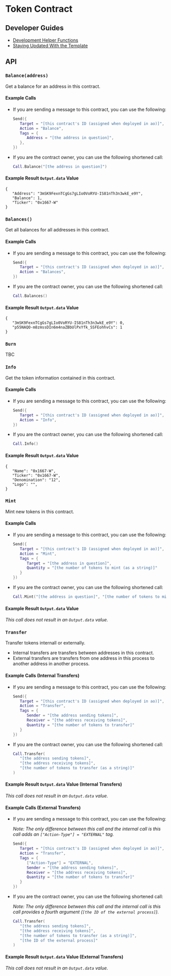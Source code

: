 # Token Contract

## Developer Guides

- [Development Helper Functions](./docs/Development-Helper-Functions.md)
- [Staying Updated With the Template](./docs/Staying-Updated-With-the-Template.md)

## API

### `Balance(address)`

Get a balance for an address in this contract.

#### Example Calls

- If you are sending a message to this contract, you can use the following:

   ```lua
   Send({
      Target = "[this contract's ID (assigned when deployed in ao)]",
      Action = "Balance",
      Tags = {
         Address = "[the address in question]",
      },
   })
   ```

- If you are the contract owner, you can use the following shortened call:

   ```lua
   Call.Balance("[the address in question]")
   ```

#### Example Result `Output.data` Value

```
{
   "Address": "3mSK9FexnTCgGs7gLIo0VoRYU-IS81nTh3n3wkE_e9Y",
   "Balance": 1,
   "Ticker": "0x1667-W"
}
```

### `Balances()`

Get all balances for all addresses in this contract.

#### Example Calls

- If you are sending a message to this contract, you can use the following:

   ```lua
   Send({
      Target = "[this contract's ID (assigned when deployed in ao)]",
      Action = "Balances",
   })
   ```

- If you are the contract owner, you can use the following shortened call:

   ```lua
   Call.Balances()
   ```

#### Example Result `Output.data` Value

```
{
   "3mSK9FexnTCgGs7gLIo0VoRYU-IS81nTh3n3wkE_e9Y": 0,
   "p55NAQO-m8zmssDIn6m4naZBbUlPxYfk_SSFEohhvCs": 1
}
```

### `Burn`

TBC

### `Info`

Get the token information contained in this contract.

#### Example Calls

- If you are sending a message to this contract, you can use the following:

   ```lua
   Send({
      Target = "[this contract's ID (assigned when deployed in ao)]",
      Action = "Info",
   })
   ```

- If you are the contract owner, you can use the following shortened call:

   ```lua
   Call.Info()
   ```

#### Example Result `Output.data` Value

```
{
   "Name": "0x1667-W",
   "Ticker": "0x1667-W",
   "Denomination": "12",
   "Logo": "",
}
```

### `Mint`

Mint new tokens in this contract.

#### Example Calls

- If you are sending a message to this contract, you can use the following:

   ```lua
   Send({
      Target = "[this contract's ID (assigned when deployed in ao)]",
      Action = "Mint",
      Tags = {
         Target = "[the address in question]",
         Quantity = "[the number of tokens to mint (as a string)]"
      }
   })
   ```

- If you are the contract owner, you can use the following shortened call:

   ```lua
   Call.Mint("[the address in question]", "[the number of tokens to mint (as a string)]")
   ```

#### Example Result `Output.data` Value

_This call does not result in an `Output.data` value._

### `Transfer`

Transfer tokens internall or externally.

- Internal transfers are transfers between addresses in this contract.
- External transfers are transfers from one address in this process to another address in another process.

#### Example Calls (Internal Transfers)

- If you are sending a message to this contract, you can use the following:

   ```lua
   Send({
      Target = "[this contract's ID (assigned when deployed in ao)]",
      Action = "Transfer",
      Tags = {
         Sender = "[the address sending tokens]",
         Receiver = "[the address receiving tokens]",
         Quantity = "[the number of tokens to transfer]"
      }
   })
   ```

- If you are the contract owner, you can use the following shortened call:

   ```lua
   Call.Transfer(
      "[the address sending tokens]",
      "[the address receiving tokens]",
      "[the number of tokens to transfer (as a string)]"
   )
   ```

#### Example Result `Output.data` Value (Internal Transfers)

_This call does not result in an `Output.data` value._

#### Example Calls (External Transfers)

- If you are sending a message to this contract, you can use the following:

   _Note: The only difference between this call and the internal call is this call adds an `["Action-Type"] = "EXTERNAL"` tag._

   ```lua
   Send({
      Target = "[this contract's ID (assigned when deployed in ao)]",
      Action = "Transfer",
      Tags = {
         ["Action-Type"] = "EXTERNAL",
         Sender = "[the address sending tokens]",
         Receiver = "[the address receiving tokens]",
         Quantity = "[the number of tokens to transfer]"
      }
   })
   ```

- If you are the contract owner, you can use the following shortened call:

   _Note: The only difference between this call and the internal call is this call provides a fourth argument (`[the ID of the external process]`)._

   ```lua
   Call.Transfer(
      "[the address sending tokens]",
      "[the address receiving tokens]",
      "[the number of tokens to transfer (as a string)]",
      "[the ID of the external process]"
   )
   ```

#### Example Result `Output.data` Value (External Transfers)

_This call does not result in an `Output.data` value._
